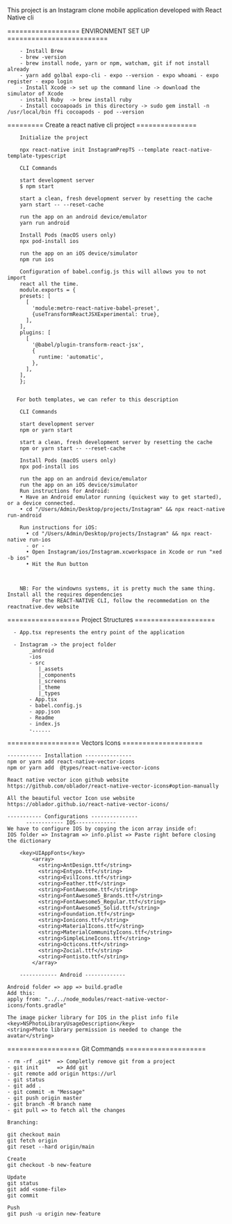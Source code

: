 
This project is an Instagram clone mobile application developed with React Native cli

================== ENVIRONMENT SET UP =========================

        - Install Brew 
        - brew -version
        - brew install node, yarn or npm, watcham, git if not install already
        - yarn add golbal expo-cli - expo --version - expo whoami - expo register - expo login
        - Install Xcode -> set up the command line -> download the simulator of Xcode
        - install Ruby  -> brew install ruby
        - Install cocoapoads in this directory -> sudo gem install -n /usr/local/bin ffi cocoapods - pod --version

========= Create a react native cli project =============== 

        Initialize the project

        npx react-native init InstagramPrepTS --template react-native-template-typescript

        CLI Commands

        start development server
        $ npm start

        start a clean, fresh development server by resetting the cache
        yarn start -- --reset-cache

        run the app on an android device/emulator
        yarn run android

        Install Pods (macOS users only)
        npx pod-install ios 

        run the app on an iOS device/simulator
        npm run ios

        Configuration of babel.config.js this will allows you to not import 
        react all the time.
        module.exports = {
        presets: [
          [
            'module:metro-react-native-babel-preset',
            {useTransformReactJSXExperimental: true},
          ],
        ],
        plugins: [
          [
            '@babel/plugin-transform-react-jsx',
            {
              runtime: 'automatic',
            },
          ],
        ],
        };


       For both templates, we can refer to this description

        CLI Commands

        start development server
        npm or yarn start

        start a clean, fresh development server by resetting the cache
        npm or yarn start -- --reset-cache
        
        Install Pods (macOS users only)
        npx pod-install ios
        
        run the app on an android device/emulator
        run the app on an iOS device/simulator
        Run instructions for Android:
        • Have an Android emulator running (quickest way to get started), or a device connected.
        • cd "/Users/Admin/Desktop/projects/Instagram" && npx react-native run-android

        Run instructions for iOS:
          • cd "/Users/Admin/Desktop/projects/Instagram" && npx react-native run-ios
          - or -
          • Open Instagram/ios/Instagram.xcworkspace in Xcode or run "xed -b ios"
          • Hit the Run button



        NB: For the windowns systems, it is pretty much the same thing. Install all the requires dependencies
            For the REACT-NATIVE CLI, follow the recommedation on the reactnative.dev website

==================  Project Structures  ====================

      - App.tsx represents the entry point of the application

      - Instagram -> the project folder
           _android
           -ios
           - src
              |_assets
              |_components
              |_screens
              |_theme
              |_types
           - App.tsx
           - babel.config.js
           - app.json
           - Readme
           - index.js
           -......
==================  Vectors Icons ====================    

    ----------- Installation ---------------
    npm or yarn add react-native-vector-icons
    npm or yarn add  @types/react-native-vector-icons

    React native vector icon github website
    https://github.com/oblador/react-native-vector-icons#option-manually

    All the beautiful vector Icon use website
    https://oblador.github.io/react-native-vector-icons/

    ----------- Configurations ---------------
          ------------ IOS-------------
    We have to configure IOS by copying the icon array inside of:
    IOS folder => Instagram => info.plist => Paste right before closing the dictionary

        <key>UIAppFonts</key>
            <array>
              <string>AntDesign.ttf</string>
              <string>Entypo.ttf</string>
              <string>EvilIcons.ttf</string>
              <string>Feather.ttf</string>
              <string>FontAwesome.ttf</string>
              <string>FontAwesome5_Brands.ttf</string>
              <string>FontAwesome5_Regular.ttf</string>
              <string>FontAwesome5_Solid.ttf</string>
              <string>Foundation.ttf</string>
              <string>Ionicons.ttf</string>
              <string>MaterialIcons.ttf</string>
              <string>MaterialCommunityIcons.ttf</string>
              <string>SimpleLineIcons.ttf</string>
              <string>Octicons.ttf</string>
              <string>Zocial.ttf</string>
              <string>Fontisto.ttf</string>
            </array>

        ------------ Android -------------

    Android folder => app => build.gradle
    Add this: 
    apply from: "../../node_modules/react-native-vector-icons/fonts.gradle"

    The image picker library for IOS in the plist info file
    <key>NSPhotoLibraryUsageDescription</key>
    <string>Photo library permission is needed to change the avatar</string>

==================  Git Commands ==================== 

    - rm -rf .git*  => Completly remove git from a project
    - git init      => Add git
    - git remote add origin https://url
    - git status
    - git add .
    - git commit -m "Message"
    - git push origin master
    - git branch -M branch name 
    - git pull => to fetch all the changes

    Branching:

    git checkout main
    git fetch origin
    git reset --hard origin/main
    
    Create
    git checkout -b new-feature
    
    Update
    git status
    git add <some-file>
    git commit
    
    Push
    git push -u origin new-feature